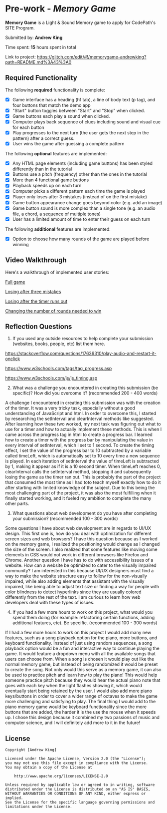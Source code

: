 # Pre-work - *Memory Game*

**Memory Game** is a Light & Sound Memory game to apply for CodePath's SITE Program. 

Submitted by: **Andrew King**

Time spent: **15** hours spent in total

Link to project: https://glitch.com/edit/#!/memorygame-andrewking?path=README.md%3A43%3A0

## Required Functionality

The following **required** functionality is complete:

* [x] Game interface has a heading (h1 tab), a line of body text (p tag), and four buttons that match the demo app
* [x] "Start" button toggles between "Start" and "Stop" when clicked. 
* [x] Game buttons each play a sound when clicked. 
* [x] Computer plays back sequence of clues including sound and visual cue for each button
* [x] Play progresses to the next turn (the user gets the next step in the pattern) after a correct guess. 
* [x] User wins the game after guessing a complete pattern

The following **optional** features are implemented:

* [X] Any HTML page elements (including game buttons) has been styled differently than in the tutorial
* [X] Buttons use a pitch (frequency) other than the ones in the tutorial
* [X] More than 4 functional game buttons
* [X] Playback speeds up on each turn
* [X] Computer picks a different pattern each time the game is played
* [X] Player only loses after 3 mistakes (instead of on the first mistake)
* [X] Game button appearance change goes beyond color (e.g. add an image)
* [X] Game button sound is more complex than a single tone (e.g. an audio file, a chord, a sequence of multiple tones)
* [X] User has a limited amount of time to enter their guess on each turn

The following **additional** features are implemented:

- [X] Option to choose how many rounds of the game are played before winning

## Video Walkthrough

Here's a walkthrough of implemented user stories:

[Full game](https://recordit.co/emUsWEwGlG)

[Losing after three mistakes](https://recordit.co/3eKJHcGYnn)

[Losing after the timer runs out](https://recordit.co/AVmaMJsDDV)

[Changing the number of rounds needed to win](https://recordit.co/92RNvTyr1F)

## Reflection Questions
1. If you used any outside resources to help complete your submission (websites, books, people, etc) list them here. 

https://stackoverflow.com/questions/17636310/play-audio-and-restart-it-onclick

https://www.w3schools.com/tags/tag_progress.asp

https://www.w3schools.com/js/js_timing.asp


2. What was a challenge you encountered in creating this submission (be specific)? How did you overcome it? (recommended 200 - 400 words) 

A challenge I encountered in creating this submission was with the creation of the timer. It was a very tricky task, especially without a good understanding of JavaScript and html. In order to overcome this, I started by researching the setInterval and clearInterval methods like suggested. After learning how these two worked, my next task was figuring out what to use for a timer and how to actually implement these methods. This is when I came across the progress tag in html to create a progress bar. I learned how to create a timer with the progress bar by manipulating the value in every interval of setInterval, which I set to 1 second. To create the timing effect, I set the value of the progress bar to 10 subtracted by a variable called timeLeft, which is automatically set to 10 every time a new sequence is played. In each iteration of setInterval the value of timeLeft is subtracted by 1, making it appear as if it is a 10 second timer. When timeLeft reaches 0, clearInterval calls the setInterval method, stopping it and subsequently losing the game as the timer ran out. This is probably the part of the project that consumed the most time as I had toto teach myself exactly how to do it after starting with limited knowledge of the subject. Due to this being the most challenging part of the project, it was also the most fulfilling when it finally started working, and it fueled my ambition to complete the many other parts.

3. What questions about web development do you have after completing your submission? (recommended 100 - 300 words) 

Some questions I have about web development are in regards to UI/UX design. This first one is, how do you deal with optimization for different screen sizes and web browsers? I have this question because as I worked on the memory game, I realized the positioning would change as I changed the size of the screen. I also realized that some features like moving some elements in CSS would not work in different browsers like Firefox and Chrome. Another question I have has to do with accessibility issues of a website. How can a website be optimized to cater to the visually impaired community?  I am interested in this because UI/UX designers must find a way to make the website structure easy to follow for the non-visually impaired, while also adding elements that assistant with the visually impaired, like being able to adjust text size or finding a way for people with color blindness to detect hyperlinks since they are usually colored differently from the rest of the text. I am curious to learn how web developers deal with these types of issues. 


4. If you had a few more hours to work on this project, what would you spend them doing (for example: refactoring certain functions, adding additional features, etc). Be specific. (recommended 100 - 300 words) 

  If I had a few more hours to work on this project I would add many new features, such as a song playback option for the piano, more buttons, and keyboard functionality. Instead of just using random sequences, a song playback option would be a fun and interactive way to continue playing the game. It would feature a dropdown menu with all the available songs that users can choose from. When a song is chosen it would play out like the normal memory game, but instead of being randomized it would be preset to create the song. Not only would this serve as a memory game, it can also be used to practice pitch and learn how to play the piano! This would help someone practice pitch because they would hear the actual piano note that goes with each key when the light flashes showing it, which would eventually start being retained by the user. I would also add more piano keys/buttons in order to cover a wider range of octaves to make the game more challenging and satisfying to play. The final thing I would add to the piano memory game would be keyboard functionality since the more buttons that are added, the harder it is the use the mouse when it speeds up. I chose this design because it combined my two passions of music and computer science, and I will definitely add more to it in the future! 



## License

    Copyright [Andrew King]

    Licensed under the Apache License, Version 2.0 (the "License");
    you may not use this file except in compliance with the License.
    You may obtain a copy of the License at

        http://www.apache.org/licenses/LICENSE-2.0

    Unless required by applicable law or agreed to in writing, software
    distributed under the License is distributed on an "AS IS" BASIS,
    WITHOUT WARRANTIES OR CONDITIONS OF ANY KIND, either express or implied.
    See the License for the specific language governing permissions and
    limitations under the License.